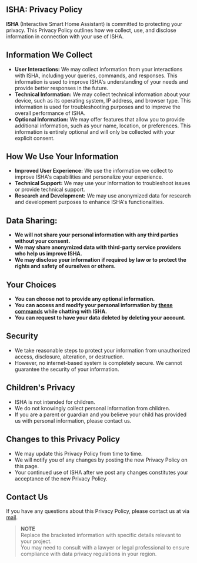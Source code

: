 ## ISHA: Privacy Policy

**ISHA** (Interactive Smart Home Assistant) is committed to protecting your privacy. This Privacy Policy outlines how we collect, use, and disclose information in connection with your use of ISHA.

## Information We Collect
* **User Interactions:** We may collect information from your interactions with ISHA, including your queries, commands, and responses. This information is used to improve ISHA's understanding of your needs and provide better responses in the future.
* **Technical Information:** We may collect technical information about your device, such as its operating system, IP address, and browser type. This information is used for troubleshooting purposes and to improve the overall performance of ISHA.
* **Optional Information:** We may offer features that allow you to provide additional information, such as your name, location, or preferences. This information is entirely optional and will only be collected with your explicit consent.

## How We Use Your Information
* **Improved User Experience:** We use the information we collect to improve ISHA's capabilities and personalize your experience.
* **Technical Support:** We may use your information to troubleshoot issues or provide technical support.
* **Research and Development:** We may use anonymized data for research and development purposes to enhance ISHA's functionalities.

## Data Sharing:
* **We will not share your personal information with any third parties without your consent.**
* **We may share anonymized data with third-party service providers who help us improve ISHA.**
* **We may disclose your information if required by law or to protect the rights and safety of ourselves or others.**

## Your Choices
* **You can choose not to provide any optional information.**
* **You can access and modify your personal information by [these commands]() while chatting with ISHA.**
* **You can request to have your data deleted by deleting your account.**

## Security
* We take reasonable steps to protect your information from unauthorized access, disclosure, alteration, or destruction.
* However, no internet-based system is completely secure. We cannot guarantee the security of your information.

## Children's Privacy
* ISHA is not intended for children.
* We do not knowingly collect personal information from children.
* If you are a parent or guardian and you believe your child has provided us with personal information, please contact us.

## Changes to this Privacy Policy
* We may update this Privacy Policy from time to time.
* We will notify you of any changes by posting the new Privacy Policy on this page.
* Your continued use of ISHA after we post any changes constitutes your acceptance of the new Privacy Policy.

## Contact Us
If you have any questions about this Privacy Policy, please contact us at via [mail](mailto:srijan.76448@gmail.com).

<!-- **Effective Date:** [Today's Date] -->

> **NOTE** <br>
> Replace the bracketed information with specific details relevant to your project. <br>
> You may need to consult with a lawyer or legal professional to ensure compliance with data privacy regulations in your region.

